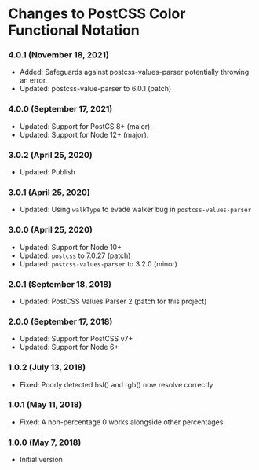 # Changes to PostCSS Color Functional Notation

### 4.0.1 (November 18, 2021)

- Added: Safeguards against postcss-values-parser potentially throwing an error.
- Updated: postcss-value-parser to 6.0.1 (patch)

### 4.0.0 (September 17, 2021)

- Updated: Support for PostCS 8+ (major).
- Updated: Support for Node 12+ (major).

### 3.0.2 (April 25, 2020)

- Updated: Publish

### 3.0.1 (April 25, 2020)

- Updated: Using `walkType` to evade walker bug in `postcss-values-parser`

### 3.0.0 (April 25, 2020)

- Updated: Support for Node 10+
- Updated: `postcss` to 7.0.27 (patch)
- Updated: `postcss-values-parser` to 3.2.0 (minor)

### 2.0.1 (September 18, 2018)

- Updated: PostCSS Values Parser 2 (patch for this project)

### 2.0.0 (September 17, 2018)

- Updated: Support for PostCSS v7+
- Updated: Support for Node 6+

### 1.0.2 (July 13, 2018)

- Fixed: Poorly detected hsl() and rgb() now resolve correctly

### 1.0.1 (May 11, 2018)

- Fixed: A non-percentage 0 works alongside other percentages

### 1.0.0 (May 7, 2018)

- Initial version
